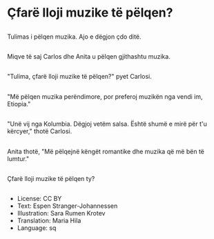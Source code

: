 # Çfarë lloji muzike të pëlqen?

##
Tulimas i pëlqen muzika. Ajo e dëgjon çdo ditë.

##
Miqve të saj Carlos dhe Anita u pëlqen gjithashtu muzika.

##
"Tulima, çfarë lloji muzike të pëlqen?" pyet Carlosi.

##
"Më pëlqen muzika perëndimore, por preferoj muzikën nga vendi im, Etiopia."

##
"Unë vij nga Kolumbia. Dëgjoj vetëm salsa. Është shumë e mirë për t'u kërcyer," thotë Carlosi.

##
Anita thotë, "Më pëlqejnë këngët romantike dhe muzika që më bën të lumtur."

##
Çfarë lloji muzike të pëlqen ty?

##
* License: CC BY
* Text: Espen Stranger-Johannessen
* Illustration: Sara Rumen Krotev
* Translation: Maria Hila
* Language: sq
